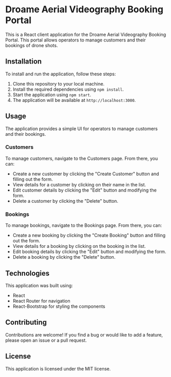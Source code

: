 # Droame Aerial Videography Booking Portal

This is a React client application for the Droame Aerial Videography Booking Portal. This portal allows operators to manage customers and their bookings of drone shots.

## Installation

To install and run the application, follow these steps:

1. Clone this repository to your local machine.
2. Install the required dependencies using `npm install`.
3. Start the application using `npm start`.
4. The application will be available at `http://localhost:3000`.

## Usage

The application provides a simple UI for operators to manage customers and their bookings.

### Customers

To manage customers, navigate to the Customers page. From there, you can:

- Create a new customer by clicking the "Create Customer" button and filling out the form.
- View details for a customer by clicking on their name in the list.
- Edit customer details by clicking the "Edit" button and modifying the form.
- Delete a customer by clicking the "Delete" button.

### Bookings

To manage bookings, navigate to the Bookings page. From there, you can:

- Create a new booking by clicking the "Create Booking" button and filling out the form.
- View details for a booking by clicking on the booking in the list.
- Edit booking details by clicking the "Edit" button and modifying the form.
- Delete a booking by clicking the "Delete" button.

## Technologies

This application was built using:

- React
- React Router for navigation
- React-Bootstrap for styling the components

## Contributing

Contributions are welcome! If you find a bug or would like to add a feature, please open an issue or a pull request.

## License

This application is licensed under the MIT license.
